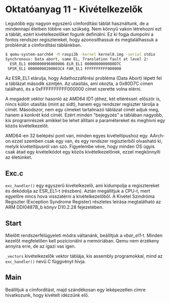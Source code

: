 Oktatóanyag 11 - Kivételkezelők
===============================

Legutóbb egy nagyon egyszerű címfordítási táblát használtunk, de a mindennapi életben többre van szükség.
Nem könnyű vakon létrehozni ezt a táblát, ezért kivételkezelőket fogunk definiálni. Ez ki fogja dumpolni
a fontos rendszer regisztereket, hogy azonosíthassuk és megtalálhassuk a problémát a címfordítási táblánkban.

```sh
$ qemu-system-aarch64 -M raspi3b -kernel kernel8.img -serial stdio
Synchronous: Data abort, same EL, Translation fault at level 2:
  ESR_EL1 0000000096000006 ELR_EL1 0000000000080D7C
 SPSR_EL1 00000000200003C4 FAR_EL1 FFFFFFFFFF000000
```

Az ESR_EL1 elárulja, hogy Adathozzáférési probléma (Data Abort) lépett fel a táblázat második szintjén. Az
utasítás, ami okozta, a 0x80D7C címen található, és a 0xFFFFFFFFFF000000 címet szerette volna elérni.

A megadott vektor hasonló az AMD64 IDT-jéhez, két eltéréssel: először is, nincs külön utasítás (mint az sidt),
hanem egy rendszer regiszter tárolja a címét. Másodszor, nem egy címeket tartalmazó táblázat címét adjuk meg,
hanem a konkrét kód címét. Ezért minden "bejegyzés" a táblában nagyobb, kis programrészek amikkel be lehet
állítani a paramétereket és meghívni egy közös kivételkezelőt.

AMD64-en 32 belépési pont van, minden egyes kivételtípushoz egy. AArch-on ezzel szemben csak egy van, és egy
rendszer regiszterből olvasható ki, melyik kivételtípusról van szó. Figyelembe véve, hogy minden OS úgyis csak
átad egy kivételkódot egy közös kivételkezelőnek, ezzel megkönnyíti az életünket.

Exc.c
-----

`exc_handler()` egy egyszerű kivételkezelő, ami kidumpolja a regisztereket és dekódolja az ESR_EL1-t (részben).
Aztán megállítjuk a CPU-t, mert egyelőre nincs hova visszatérni a kivételkezelőből. A Kivétel Szindróma Regiszter
(Exception Syndrome Register) részletes leírása megtalálható az ARM DDI0487B_b könyv D10.2.28 fejezetében.

Start
-----

Mielőtt rendszerfelügyeleti módra váltanánk, beállítjuk a *vbar_el1*-t. Minden kezelőt megfelelően kell pozicionálni
a memóriában. Qemu nem érzékeny annyira erre, de az igazi vas igen.

`_vectors` kivételkezelők vektor táblája, kis assembly programokkal, mind az `exc_handler()` nevű C függvényt hívja.

Main
----

Beállítjuk a címfordítást, majd szándékosan egy leképezetlen címre hivatkozunk, hogy kivételt idézzünk elő.
